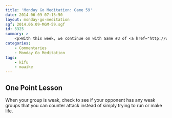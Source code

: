```yaml
---
title: 'Monday Go Meditation: Game 59'
date: 2014-06-09 07:15:50
layout: monday-go-meditation
sgf: 2014.06.09-MGM-59.sgf
id: 5325
summary: >
	<p>With this week, we continue on with Game #3 of <a href="http://www.thegochallenge.blogspot.com.au/2014/04/april-challenge.html">Maaike's April Challenge</a>! In this game, I am playing a friend who is known for crazy plays and lots of trick plays. So whenever we play a game, I never know what to really expect. Haha. And since my challenge was to play calmly, I thought that my friend would be a great person to test out myself.</p>
categories:
	- Commentaries
	- Monday Go Meditation
tags:
	- kifu
	- maaike
---
```


## One Point Lesson

When your group is weak, check to see if your opponent has any weak groups that you can counter attack instead of simply trying to run or make life.
